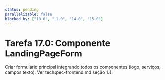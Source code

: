 ```yaml
---
status: pending
parallelizable: false
blocked_by: ["10.0", "11.0", "14.0", "15.0"]
---
```

# Tarefa 17.0: Componente LandingPageForm
Criar formulário principal integrando todos os componentes (logo, serviços, campos texto).
Ver techspec-frontend.md seção 1.4.
